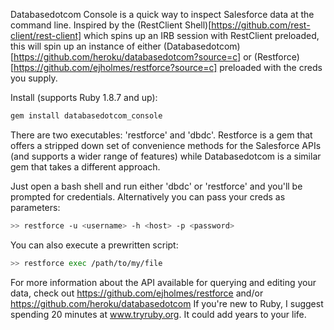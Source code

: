 Databasedotcom Console is a quick way to inspect Salesforce data at the command line.  Inspired by the (RestClient Shell)[https://github.com/rest-client/rest-client] which spins up an IRB session with RestClient preloaded, this will spin up an instance of either (Databasedotcom)[https://github.com/heroku/databasedotcom?source=c] or (Restforce)[https://github.com/ejholmes/restforce?source=c] preloaded with the creds you supply.

Install (supports Ruby 1.8.7 and up):

```bash
gem install databasedotcom_console
```

There are two executables: 'restforce' and 'dbdc'. Restforce is a gem that offers a stripped down set of convenience methods for the Salesforce APIs (and supports a wider range of features) while Databasedotcom is a similar gem that takes a different approach.

Just open a bash shell and run either 'dbdc' or 'restforce' and you'll be prompted for credentials. Alternatively you can pass your creds as parameters:

```bash
>> restforce -u <username> -h <host> -p <password>
```

You can also execute a prewritten script:

```bash
>> restforce exec /path/to/my/file
```

For more information about the API available for querying and editing your data, check out https://github.com/ejholmes/restforce and/or https://github.com/heroku/databasedotcom If you're new to Ruby, I suggest spending 20 minutes at www.tryruby.org. It could add years to your life.
